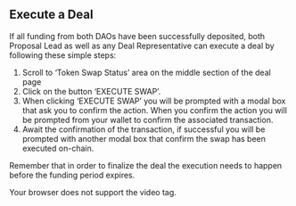 ## Execute a Deal

If all funding from both DAOs have been successfully deposited, both Proposal Lead as well as any Deal Representative can execute a deal by following these simple steps:

1. Scroll to ‘Token Swap Status’ area on the middle section of the deal page 
2. Click on the button ‘EXECUTE SWAP’. 
3. When clicking ‘EXECUTE SWAP’ you will be prompted with a modal box that ask you to confirm the action. When you confirm the action you will be prompted from your wallet to confirm the associated transaction. 
4. Await the confirmation of the transaction, if successful you will be prompted with another modal box that confirm the swap has been executed on-chain.

Remember that in order to finalize the deal the execution needs to happen before the funding period expires.

<div class="video>
<video controls preload="auto" width: 100% !important; height: auto !important;> <source src="https://ik.imagekit.io/primedao/PrimeDeals/10-execute-deals_VjGKGzGZ2.mp4" type="video/mp4">Your browser does not support the video tag.</video>
</div>